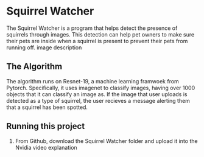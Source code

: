 # Squirrel Watcher
The Squirrel Watcher is a program that helps detect the presence of squirrels through images. This detection can help pet owners to make sure their pets are inside when a squirrel is present to prevent their pets from running off.
image description

## The Algorithm
The algorithm runs on Resnet-19, a machine learning framwoek from Pytorch. Specifically, it uses imagenet to classify images, having over 1000 objects that it can classify an image as. If the image that user uploads is detected as a type of squirrel, the user recieves a message alerting them that a squirrel has been spotted.

## Running this project
1) From Github, download the Squirrel Watcher folder and upload it into the Nvidia
video explanation
